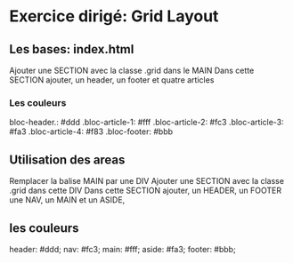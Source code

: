 # Exercice dirigé: Grid Layout

## Les bases: index.html

Ajouter une SECTION avec la classe .grid dans le MAIN
Dans cette SECTION ajouter, un header, un footer et quatre articles

### Les couleurs

bloc-header.: #ddd
.bloc-article-1: #fff
.bloc-article-2: #fc3
.bloc-article-3: #fa3
.bloc-article-4: #f83
.bloc-footer: #bbb

## Utilisation des areas

Remplacer la balise MAIN par une DIV
Ajouter une SECTION avec la classe .grid dans cette DIV
Dans cette SECTION ajouter, un HEADER, un FOOTER une NAV, un MAIN et un ASIDE, 

## les couleurs
header: #ddd;
nav: #fc3;
main: #fff;
aside: #fa3;
footer: #bbb;